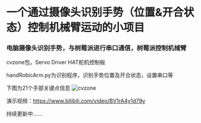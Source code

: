 # 一个通过摄像头识别手势（位置&开合状态）控制机械臂运动的小项目
### 电脑摄像头识别手势，与树莓派进行串口通信，树莓派控制机械臂

cvzone包，Servo Driver HAT舵机控制板

handRobicArm.py为识别程序，识别手势位置及开合状态，设置串口等


下图为21个手部关键点信息
![cvzone](https://user-images.githubusercontent.com/80667208/170824253-aa3b4c27-1cab-49d2-8e17-7de41101a861.png)


演示视频：https://www.bilibili.com/video/BV1rA4y1d79y

持续更新中......
